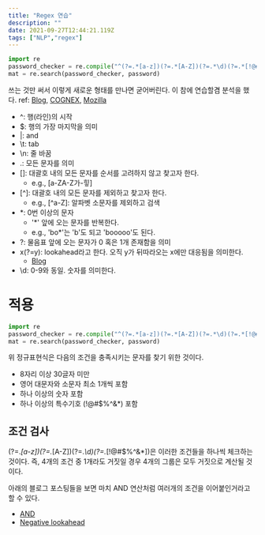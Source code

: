 ```yaml
---
title: "Regex 연습"
description: ""
date: 2021-09-27T12:44:21.119Z
tags: ["NLP","regex"]
---
```

```python
import re
password_checker = re.compile("^(?=.*[a-z])(?=.*[A-Z])(?=.*\d)(?=.*[!@#$%^&*])[A-Za-z\d!@#$%^&*]{8,30}$"  )
mat = re.search(password_checker, password)
```

쓰는 것만 써서 이렇게 새로운 형태를 만나면 굳어버린다. 이 참에 연습할겸 분석을 했다.
ref: [Blog](https://m.blog.naver.com/PostView.naver?isHttpsRedirect=true&blogId=odise444&logNo=60145646608), [COGNEX](https://support.cognex.com/docs/vidi_341/web/KO/vidisuite/Content/ViDi_Topics/1_Overview/images_display_filters_regex_basics.htm), [Mozilla](https://developer.mozilla.org/ko/docs/Web/JavaScript/Guide/Regular_Expressions)

- ^: 행(라인)의 시작
- $: 행의 가장 마지막을 의미
- |: and
- \t: tab
- \n: 줄 바꿈
- .: 모든 문자를 의미
- []: 대괄호 내의 모든 문자를 순서를 고려하지 않고 찾고자 한다.
  - e.g., [a-ZA-Z가-힣]
- [^]: 대괄호 내의 모든 문자를 제외하고 찾고자 한다.
  - e.g., [^a-Z]: 알파벳 소문자를 제외하고 검색
- *: 0번 이상의 문자
  - '*' 앞에 오는 문자를 반복한다.
  - e.g., 'bo*'는 'b'도 되고 'booooo'도 된다. 
- ?: 물음표 앞에 오는 문자가 0 혹은 1개 존재함을 의미
- x(?=y): lookahead라고 한다. 오직 y가 뒤따라오는 x에만 대응됨을 의미한다. 
  - [Blog](https://elvanov.com/2388)
- \d: 0-9와 동일. 숫자를 의미한다.


# 적용
```python
import re
password_checker = re.compile("^(?=.*[a-z])(?=.*[A-Z])(?=.*\d)(?=.*[!@#$%^&*])[A-Za-z\d!@#$%^&*]{8,30}$"  )
mat = re.search(password_checker, password)
```

위 정규표현식은 다음의 조건을 충족시키는 문자를 찾기 위한 것이다.
- 8자리 이상 30글자 미만
- 영어 대문자와 소문자 최소 1개씩 포함
- 하나 이상의 숫자 포함
- 하나 이상의 특수기호 (!@#$%^&*) 포함

## 조건 검사
(?=.*[a-z])(?=.*[A-Z])(?=.*\d)(?=.*[!@#$%^&*])은 이러한 조건들을 하나씩 체크하는 것이다. 즉, 4개의 조건 중 1개라도 거짓일 경우 4개의 그룹은 모두 거짓으로 계산될 것이다. 

아래의 블로그 포스팅들을 보면 마치 AND 연산처럼 여러개의 조건을 이어붙인거라고 할 수 있다.

- [AND](https://1004lucifer.blogspot.com/2019/04/regex-and.html)
- [Negative lookahead](http://1004lucifer.blogspot.com/2019/06/regex.html)